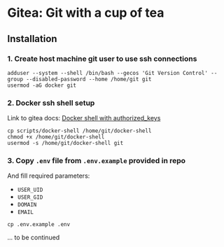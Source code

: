 # Gitea: Git with a cup of tea

## Installation

### 1. Create host machine git user to use ssh connections

```shell
adduser --system --shell /bin/bash --gecos 'Git Version Control' --group --disabled-password --home /home/git git
usermod -aG docker git
```

### 2. Docker ssh shell setup

Link to gitea docs: [Docker shell with authorized_keys](https://docs.gitea.io/en-us/install-with-docker/#docker-shell-with-authorized_keys)

```shell
cp scripts/docker-shell /home/git/docker-shell
chmod +x /home/git/docker-shell
usermod -s /home/git/docker-shell git
```

### 3. Copy `.env` file from `.env.example` provided in repo

And fill required parameters:
- `USER_UID`
- `USER_GID`
- `DOMAIN`
- `EMAIL`

```shell
cp .env.example .env
```

... to be continued
